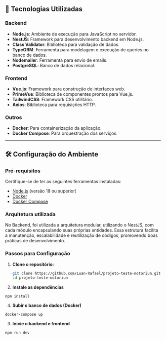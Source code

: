 
## 🚀 Tecnologias Utilizadas

### Backend
- **Node.js**: Ambiente de execução para JavaScript no servidor.
- **NestJS**: Framework para desenvolvimento backend em Node.js.
- **Class Validator**: Biblioteca para validação de dados.
- **TypeORM**: Ferramenta para modelagem e execução de queries no banco de dados.
- **Nodemailer**: Ferramenta para envio de emails.
- **PostgreSQL**: Banco de dados relacional.

### Frontend
- **Vue.js**: Framework para construção de interfaces web.
- **PrimeVue**: Biblioteca de componentes prontos para Vue.js.
- **TailwindCSS**: Framework CSS utilitário.
- **Axios**: Biblioteca para requisições HTTP.

### Outros
- **Docker**: Para containerização da aplicação.
- **Docker Compose**: Para orquestração dos serviços.

---

## 🛠️ Configuração do Ambiente

### Pré-requisitos
Certifique-se de ter as seguintes ferramentas instaladas:
- [Node.js](https://nodejs.org/) (versão 18 ou superior)
- [Docker](https://www.docker.com/)
- [Docker Compose](https://docs.docker.com/compose/)

### Arquitetura utilizada

No Backend, foi utilizada a arquitetura modular, utilizando o NestJS, com cada módulo encapsulando suas próprias entidades.
Essa estrutura facilita a manutenção, escalabilidade e reutilização de códigos, promovendo boas práticas de desenvolvimento.

### Passos para Configuração

1. **Clone o repositório:**
   ```bash
   git clone https://github.com/Luan-Rafael/projeto-teste-notoriun.git
   cd projeto-teste-notoriun
    ```

2. **Instale as dependências**
```
npm install
```

4. **Subir o banco de dados (Docker)**
```
docker-compose up
```

3. **Inicie o backend e frontend**
```
npm run dev
```

